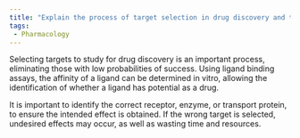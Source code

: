 ```yaml
---
title: "Explain the process of target selection in drug discovery and the importance of finding the correct receptor, enzyme, or transport protein."
tags:
 - Pharmacology
---
```

Selecting targets to study for drug discovery is an important process, eliminating those with low probabilities of success. 
Using ligand binding assays, the affinity of a ligand can be determined in vitro, allowing the identification of whether a ligand has potential as a drug. 

It is important to identify the correct receptor, enzyme, or transport protein, to ensure the intended effect is obtained. If the wrong target is selected, undesired effects may occur, as well as wasting time and resources.
